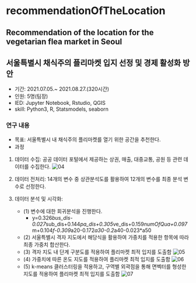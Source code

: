 # recommendationOfTheLocation
## Recommendation of the location for the vegetarian flea market in Seoul
## 서울특별시 채식주의 플리마켓 입지 선정 및 경제 활성화 방안
  
  
- 기간: 2021.07.05.~ 2021.08.27.(320시간)
- 인원: 5명(팀장)
- IED: Jupyter Notebook, Rstudio, QGIS
- skill: Python3, R, Statsmodels, seaborn
  
  
### 연구 내용
- 목표: 서울특별시 내 채식주의 플리마켓를 열기 위한 공간을 추천한다.
- 과정
1. 데이터 수집: 공공 데이터 포털에서 제공하는 상권, 매출, 대중교통, 공원 등 관련 데이터를 수집한다.
![04](https://user-images.githubusercontent.com/112467598/200491543-9ca3d4f5-62de-42b7-a82c-5ce1afe2f1d6.JPG)

2. 데이터 전처리: 14개의 변수 중 상관분석도를 활용하여 12개의 변수를 최종 분석 변수로 선정한다.
3. 데이터 분석 및 시각화: 
    - (1) 변수에 대한 회귀분석을 진행한다.
        - y=0.326*bus_dis-0.027*sub_dis+0.144*pa_dis+0.305*ve_dis+0.159*numOfQua+0.097*m+0.104*f-0.309*a20-0.172*a30-0.2*a40-0.023*a50 
    - (2) 서울특별시 격자 지도에서 해당식을 활용하여 가중치를 적용한 항목에 따라 최종 가중치 합산한다.
    - (3) 격자 지도 내 단계 구분도를 적용하여 플리마켓 최적 입지를 도출함
    ![05](https://user-images.githubusercontent.com/112467598/200492963-f8f0800e-c0b1-4fc5-857c-bab035cc2868.JPG)
    - (4) 가중치에 따른 온도 지도를 적용하여 플리마켓 최적 입지를 도출함
    ![06](https://user-images.githubusercontent.com/112467598/200493047-fcbdacde-85d6-44f3-a982-4ddedc7a5db1.JPG)
    - (5) k-means 클러스터링을 적용하고, 구역별 외곽점을 통해 면벡터를 형성한 지도를 적용하여 플리마켓 최적 입지를 도출함
    ![07](https://user-images.githubusercontent.com/112467598/200493084-133ffabe-3a51-4295-b042-34bcd6a23582.JPG)
